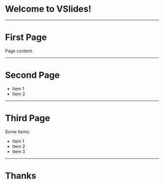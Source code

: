 # Welcome to VSlides!

---

# First Page

Page content.

---

# Second Page

- Item 1
- Item 2

---

# Third Page

Some items:

* Item 1
* Item 2
* Item 3

---

# Thanks

